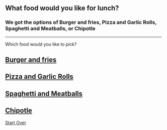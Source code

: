 ## What food would you like for lunch?

### We got the options of Burger and fries, Pizza and Garlic Rolls, Spaghetti and Meatballs, or Chipotle
---
Which food would you like to pick?
## [Burger and fries](burger-fries.md)
## [Pizza and Garlic Rolls](Pizza-GarlicRolls.md)
## [Spaghetti and Meatballs](spaghetti-meatballs.md)
## [Chipotle](Chipotle.md)

[Start Over](../cooking-food.md)
